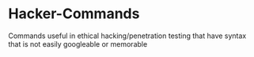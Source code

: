 # Hacker-Commands
Commands useful in ethical hacking/penetration testing that have syntax that is not easily googleable or memorable
